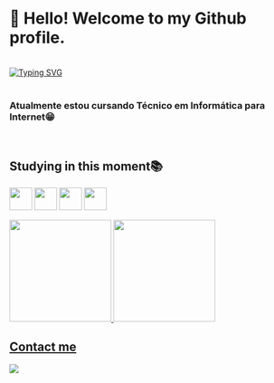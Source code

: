 # 👋 Hello! Welcome to my Github profile.

<br>
<a href=""><img src="https://readme-typing-svg.demolab.com?font=Fira+Code&size=20&pause=1000&color=d0d0d0&center=false&vCenter=false&width=435&lines=My+name+is+Robert Lucas;i'm+from+Brazil;:)" alt="Typing SVG" /></a> <br><br>

<h3>Atualmente estou cursando Técnico em Informática para Internet😁</h3>
<br>
<h2>Studying in this moment📚</h2>

<img src="https://cdn.jsdelivr.net/gh/devicons/devicon/icons/html5/html5-original.svg" width="40" height="40"/> <img src="https://cdn.jsdelivr.net/gh/devicons/devicon/icons/css3/css3-original.svg"  width="40" height="40"/> <img src="https://cdn.jsdelivr.net/gh/devicons/devicon/icons/javascript/javascript-original.svg" width="40" height="40" /> <img src="https://cdn.jsdelivr.net/gh/devicons/devicon/icons/figma/figma-original.svg" width="40" height="40" />

          
          

<div>
<a href="https://github.com/robertlssc">
<img loading="lazy" height="180em" src="https://github-readme-stats.vercel.app/api/top-langs/?username=robertlssc&layout=compact&langs_count=7&theme=dracula"/>
<img loading="lazy" height="180em" src="https://github-readme-stats.vercel.app/api?username=robertssc&show_icons=true&theme=dracula&include_all_commits=true&count_private=true"/>
</div>


<h2>Contact me</h2>

<div>
<a href = "mailto:"><img loading="lazy" src="https://img.shields.io/badge/Gmail-D14836?style=for-the-badge&logo=gmail&logoColor=white" target="_blank"></a>     
</div>
